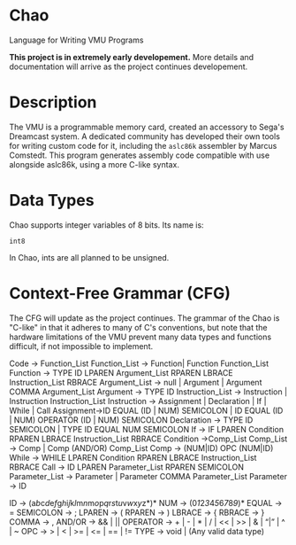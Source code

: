 # Chao
Language for Writing VMU Programs

**This project is in extremely early developement.** More details and documentation will arrive as the project continues developement.

# Description
The VMU is a programmable memory card, created an accessory to Sega's Dreamcast system. A dedicated community has developed their own tools for writing custom code for it, including the <code>aslc86k</code> assembler by Marcus Comstedt. This program generates assembly code compatible with use alongside aslc86k, using a more C-like syntax. 

# Data Types
Chao supports integer variables of 8 bits. Its name is:

<code>int8</code>

In Chao, ints are all planned to be unsigned.

# Context-Free Grammar (CFG)
The CFG will update as the project continues. The grammar of the Chao is "C-like" in that it adheres to many of C's conventions, but note that the hardware limitations of the VMU prevent many data types and functions difficult, if not impossible to implement.

Code → Function_List
Function_List → Function| Function Function_List
Function → TYPE ID LPAREN Argument_List RPAREN LBRACE Instruction_List RBRACE
Argument_List → null | Argument | Argument COMMA Argument_List
Argument → TYPE ID
Instruction_List → Instruction | Instruction Instruction_List
Instruction → Assignment | Declaration | If | While | Call
Assignment→ID EQUAL (ID | NUM) SEMICOLON | ID EQUAL (ID | NUM) OPERATOR (ID | NUM) SEMICOLON
Declaration → TYPE ID SEMICOLON | TYPE ID EQUAL NUM SEMICOLON
If → IF LPAREN Condition RPAREN LBRACE Instruction_List RBRACE
Condition →Comp_List
Comp_List → Comp | Comp (AND/OR) Comp_List
Comp → (NUM|ID) OPC (NUM|ID)
While → WHILE LPAREN Condition RPAREN LBRACE Instruction_List RBRACE
Call → ID LPAREN Parameter_List RPAREN SEMICOLON
Parameter_List → Parameter | Parameter COMMA Parameter_List
Parameter → ID

ID → (a*b*c*d*e*f*g*h*i*j*k*l*m*n*m*o*p*q*r*s*t*u*v*w*x*y*z*)*
NUM → (0*1*2*3*4*5*6*7*8*9*)*
EQUAL → =
SEMICOLON → ;
LPAREN → (
RPAREN → )
LBRACE → {
RBRACE → }
COMMA → ,
AND/OR → && | ||
OPERATOR → + | - | * | / | << | >> | & | “|” | ^ | ~
OPC → > | < | >= | <= | == | !=
TYPE → void | (Any valid data type)

